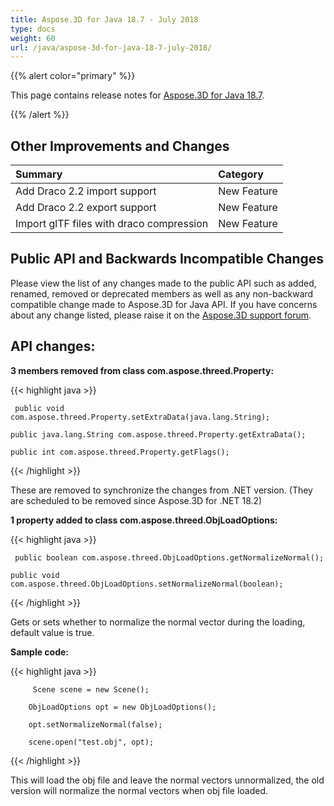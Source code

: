 ```yaml
---
title: Aspose.3D for Java 18.7 - July 2018
type: docs
weight: 60
url: /java/aspose-3d-for-java-18-7-july-2018/
---
```


{{% alert color="primary" %}} 

This page contains release notes for [Aspose.3D for Java 18.7](https://repository.aspose.com/repo/com/aspose/aspose-3d/18.7/).

{{% /alert %}} 
## **Other Improvements and Changes**

|**Summary**|**Category**|
| :- | :- |
|Add Draco 2.2 import support|New Feature|
|Add Draco 2.2 export support|New Feature|
|Import glTF files with draco compression|New Feature|

## **Public API and Backwards Incompatible Changes**
Please view the list of any changes made to the public API such as added, renamed, removed or deprecated members as well as any non-backward compatible change made to Aspose.3D for Java API. If you have concerns about any change listed, please raise it on the [Aspose.3D support forum](https://forum.aspose.com/c/3d).

## **API changes:**

**3 members removed from class com.aspose.threed.Property:**

{{< highlight java >}}

     public void com.aspose.threed.Property.setExtraData(java.lang.String);

    public java.lang.String com.aspose.threed.Property.getExtraData();

    public int com.aspose.threed.Property.getFlags();

{{< /highlight >}}

These are removed to synchronize the changes from .NET version. (They are scheduled to be removed since Aspose.3D for .NET 18.2)

**1 property added to class com.aspose.threed.ObjLoadOptions:**

{{< highlight java >}}

     public boolean com.aspose.threed.ObjLoadOptions.getNormalizeNormal();

    public void com.aspose.threed.ObjLoadOptions.setNormalizeNormal(boolean);

{{< /highlight >}}

Gets or sets whether to normalize the normal vector during the loading, default value is true.

**Sample code:**

{{< highlight java >}}

         Scene scene = new Scene();

        ObjLoadOptions opt = new ObjLoadOptions();

        opt.setNormalizeNormal(false);

        scene.open("test.obj", opt);

{{< /highlight >}}

This will load the obj file and leave the normal vectors unnormalized, the old version will normalize the normal vectors when obj file loaded.
